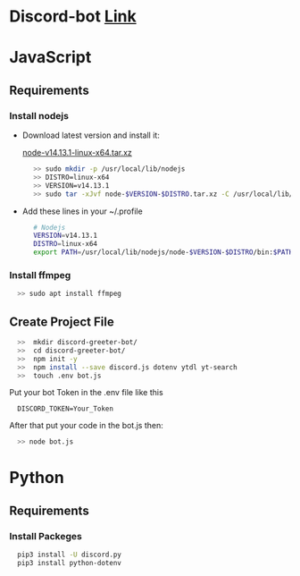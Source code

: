 # Discord-bot [Link](https://discord.com/developers/applications)
# JavaScript
## Requirements

### Install nodejs

  * Download latest version and install it:
  
    [node-v14.13.1-linux-x64.tar.xz](https://nodejs.org/dist/v14.13.1/node-v14.13.1-linux-x64.tar.xz)
```sh
      >> sudo mkdir -p /usr/local/lib/nodejs
      >> DISTRO=linux-x64
      >> VERSION=v14.13.1
      >> sudo tar -xJvf node-$VERSION-$DISTRO.tar.xz -C /usr/local/lib/nodejs
```

  * Add these lines in your ~/.profile
  
```sh
      # Nodejs
      VERSION=v14.13.1
      DISTRO=linux-x64
      export PATH=/usr/local/lib/nodejs/node-$VERSION-$DISTRO/bin:$PATH
```
  
### Install ffmpeg

```sh
  >> sudo apt install ffmpeg
```

## Create Project File

```sh
  >>  mkdir discord-greeter-bot/
  >>  cd discord-greeter-bot/
  >>  npm init -y
  >>  npm install --save discord.js dotenv ytdl yt-search
  >>  touch .env bot.js
```

  Put your bot Token in the .env file like this
```env
  DISCORD_TOKEN=Your_Token
```
  After that put your code in the bot.js then:
  
```sh
  >> node bot.js
```
  
# Python

## Requirements

### Install Packeges 

```sh
  pip3 install -U discord.py
  pip3 install python-dotenv
```